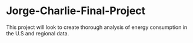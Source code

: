 # Jorge-Charlie-Final-Project

This project will look to create thorough analysis of energy consumption in the U.S and regional data.
